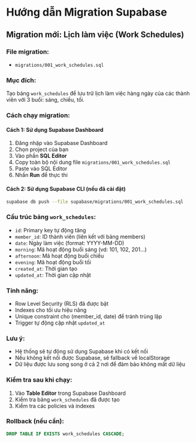 # Hướng dẫn Migration Supabase

## Migration mới: Lịch làm việc (Work Schedules)

### File migration:
- `migrations/001_work_schedules.sql`

### Mục đích:
Tạo bảng `work_schedules` để lưu trữ lịch làm việc hàng ngày của các thành viên với 3 buổi: sáng, chiều, tối.

### Cách chạy migration:

#### Cách 1: Sử dụng Supabase Dashboard
1. Đăng nhập vào Supabase Dashboard
2. Chọn project của bạn
3. Vào phần **SQL Editor**
4. Copy toàn bộ nội dung file `migrations/001_work_schedules.sql`
5. Paste vào SQL Editor
6. Nhấn **Run** để thực thi

#### Cách 2: Sử dụng Supabase CLI (nếu đã cài đặt)
```bash
supabase db push --file supabase/migrations/001_work_schedules.sql
```

### Cấu trúc bảng `work_schedules`:
- `id`: Primary key tự động tăng
- `member_id`: ID thành viên (liên kết với bảng members)
- `date`: Ngày làm việc (format: YYYY-MM-DD)
- `morning`: Mã hoạt động buổi sáng (vd: 101, 102, 201...)
- `afternoon`: Mã hoạt động buổi chiều
- `evening`: Mã hoạt động buổi tối
- `created_at`: Thời gian tạo
- `updated_at`: Thời gian cập nhật

### Tính năng:
- Row Level Security (RLS) đã được bật
- Indexes cho tối ưu hiệu năng
- Unique constraint cho (member_id, date) để tránh trùng lặp
- Trigger tự động cập nhật `updated_at`

### Lưu ý:
- Hệ thống sẽ tự động sử dụng Supabase khi có kết nối
- Nếu không kết nối được Supabase, sẽ fallback về localStorage
- Dữ liệu được lưu song song ở cả 2 nơi để đảm bảo không mất dữ liệu

### Kiểm tra sau khi chạy:
1. Vào **Table Editor** trong Supabase Dashboard
2. Kiểm tra bảng `work_schedules` đã được tạo
3. Kiểm tra các policies và indexes

### Rollback (nếu cần):
```sql
DROP TABLE IF EXISTS work_schedules CASCADE;
```